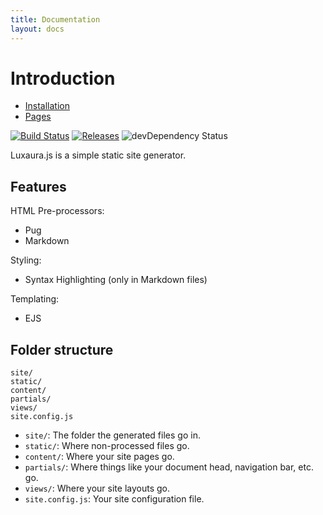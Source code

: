 ```yaml
---
title: Documentation
layout: docs
---
```


# Introduction

- [Installation](/docs/installation)
- [Pages](/docs/pages)

[![Build Status](https://travis-ci.org/TristianK3604/Luxaura.js.svg?branch=master)](https://travis-ci.org/TristianK3604/Luxaura.js) [![Releases](https://img.shields.io/github/release/TristianK3604/Luxaura.js/all.svg)](https://github.com/TristianK3604/Luxaura.js/releases) ![devDependency Status](https://img.shields.io/david/dev/TristianK3604/Luxaura.js.svg)

Luxaura.js is a simple static site generator.

## Features

HTML Pre-processors:
  - Pug
  - Markdown

Styling:
  - Syntax Highlighting (only in Markdown files)

Templating:
  - EJS

## Folder structure

````
site/
static/
content/
partials/
views/
site.config.js
````

- `site/`: The folder the generated files go in.
- `static/`: Where non-processed files go.
- `content/`: Where your site pages go.
- `partials/`: Where things like your document head, navigation bar, etc. go.
- `views/`: Where your site layouts go.
- `site.config.js`: Your site configuration file.
